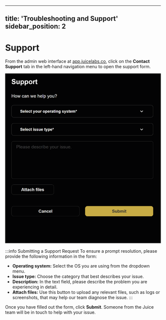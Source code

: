 
---
title:  'Troubleshooting and Support'
sidebar_position: 2
---

# Support

From the admin web interface at [app.juicelabs.co](https://app.juicelabs.co/), click on the **Contact Support** tab in the left-hand navigation menu to open the support form.

![Contact Support Form](/img/juice/contact_support.png)

:::info Submitting a Support Request
To ensure a prompt resolution, please provide the following information in the form:

* **Operating system:** Select the OS you are using from the dropdown menu.
* **Issue type:** Choose the category that best describes your issue.
* **Description:** In the text field, please describe the problem you are experiencing in detail.
* **Attach files:** Use this button to upload any relevant files, such as logs or screenshots, that may help our team diagnose the issue.
:::

Once you have filled out the form, click **Submit**. Someone from the Juice team will be in touch to help with your issue.
